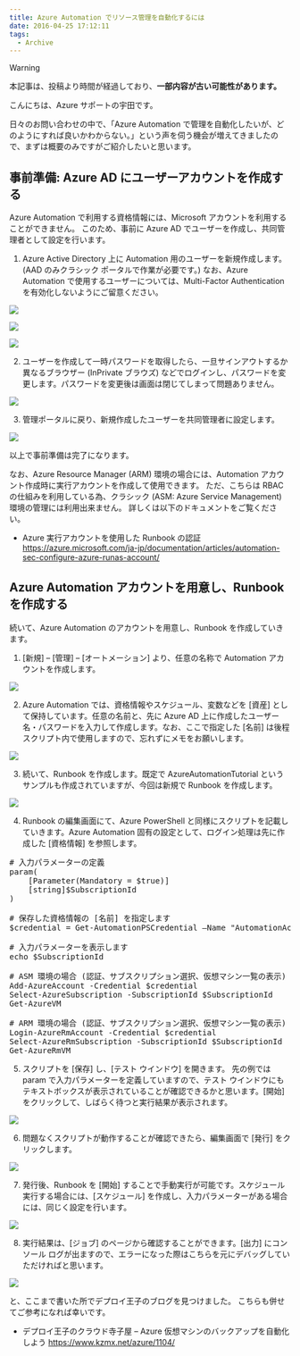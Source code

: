 ```yaml
---
title: Azure Automation でリソース管理を自動化するには
date: 2016-04-25 17:12:11
tags:
  - Archive
---
```

> [!WARNING]
> 本記事は、投稿より時間が経過しており、**一部内容が古い可能性があります。**

こんにちは、Azure サポートの宇田です。

日々のお問い合わせの中で、「Azure Automation で管理を自動化したいが、どのようにすれば良いかわからない。」という声を伺う機会が増えてきましたので、まずは概要のみですがご紹介したいと思います。

## 事前準備: Azure AD にユーザーアカウントを作成する

Azure Automation で利用する資格情報には、Microsoft アカウントを利用することができません。
このため、事前に Azure AD でユーザーを作成し、共同管理者として設定を行います。

1. Azure Active Directory 上に Automation 用のユーザーを新規作成します。(AAD のみクラシック ポータルで作業が必要です。)
なお、Azure Automation で使用するユーザーについては、Multi-Factor Authentication を有効化しないようにご留意ください。

![](./how-to-use-azure-automation/AAD1.png)

![](./how-to-use-azure-automation/AAD2.png)

![](./how-to-use-azure-automation/AAD3.png)

2. ユーザーを作成して一時パスワードを取得したら、一旦サインアウトするか異なるブラウザー (InPrivate ブラウズ) などでログインし、パスワードを変更します。パスワードを変更後は画面は閉じてしまって問題ありません。

![](./how-to-use-azure-automation/AAD4.png)

3. 管理ポータルに戻り、新規作成したユーザーを共同管理者に設定します。

![](./how-to-use-azure-automation/AAD5.png)

以上で事前準備は完了になります。

なお、Azure Resource Manager (ARM) 環境の場合には、Automation アカウント作成時に実行アカウントを作成して使用できます。 ただ、こちらは RBAC の仕組みを利用している為、クラシック (ASM: Azure Service Management) 環境の管理には利用出来ません。 詳しくは以下のドキュメントをご覧ください。

* Azure 実行アカウントを使用した Runbook の認証
https://azure.microsoft.com/ja-jp/documentation/articles/automation-sec-configure-azure-runas-account/

## Azure Automation アカウントを用意し、Runbook を作成する

続いて、Azure Automation のアカウントを用意し、Runbook を作成していきます。

1. [新規] – [管理] – [オートメーション] より、任意の名称で Automation アカウントを作成します。

![](./how-to-use-azure-automation/Automation1.png)

2. Azure Automation では、資格情報やスケジュール、変数などを [資産] として保持しています。任意の名前と、先に Azure AD 上に作成したユーザー名・パスワードを入力して作成します。なお、ここで指定した [名前] は後程スクリプト内で使用しますので、忘れずにメモをお願いします。

![](./how-to-use-azure-automation/Automation2.png)

3. 続いて、Runbook を作成します。既定で AzureAutomationTutorial というサンプルも作成されていますが、今回は新規で Runbook を作成します。

![](./how-to-use-azure-automation/Automation3.png)

4. Runbook の編集画面にて、Azure PowerShell と同様にスクリプトを記載していきます。Azure Automation 固有の設定として、ログイン処理は先に作成した [資格情報] を参照します。

<pre># 入力パラメーターの定義
param(
    [Parameter(Mandatory = $true)]
    [string]$SubscriptionId
)

# 保存した資格情報の [名前] を指定します
$credential = Get-AutomationPSCredential –Name "AutomationAccount"

# 入力パラメーターを表示します
echo $SubscriptionId

# ASM 環境の場合 (認証、サブスクリプション選択、仮想マシン一覧の表示)
Add-AzureAccount -Credential $credential
Select-AzureSubscription -SubscriptionId $SubscriptionId
Get-AzureVM

# ARM 環境の場合 (認証、サブスクリプション選択、仮想マシン一覧の表示)
Login-AzureRmAccount -Credential $credential
Select-AzureRmSubscription -SubscriptionId $SubscriptionId
Get-AzureRmVM</pre>

5. スクリプトを [保存] し、[テスト ウインドウ] を開きます。 先の例では param で入力パラメーターを定義していますので、テスト ウインドウにもテキストボックスが表示されていることが確認できるかと思います。[開始] をクリックして、しばらく待つと実行結果が表示されます。

![](./how-to-use-azure-automation/Automation4.png)

6. 問題なくスクリプトが動作することが確認できたら、編集画面で [発行] をクリックします。

![](./how-to-use-azure-automation/Automation5.png)

7. 発行後、Runbook を [開始] することで手動実行が可能です。スケジュール実行する場合には、[スケジュール] を作成し、入力パラメーターがある場合には、同じく設定を行います。

![](./how-to-use-azure-automation/Automation6.png)

8. 実行結果は、[ジョブ] のページから確認することができます。[出力] にコンソール ログが出ますので、エラーになった際はこちらを元にデバッグしていただければと思います。

![](./how-to-use-azure-automation/Automation7.png)

と、ここまで書いた所でデプロイ王子のブログを見つけました。
こちらも併せてご参考になれば幸いです。

* デプロイ王子のクラウド寺子屋 – Azure 仮想マシンのバックアップを自動化しよう
https://www.kzmx.net/azure/1104/
